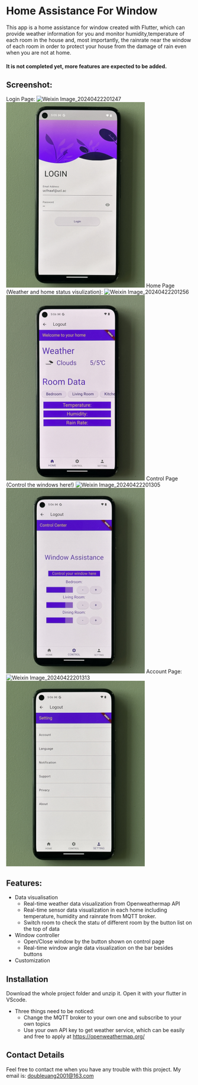 # Home Assistance For Window

This app is a home assistance for window created with Flutter, which can provide weather information for you and monitor humidity,temperature of each room in the house and, most importantly, the rainrate near the window of each room in order to protect your house from the damage of rain even when you are not at home. 

#### It is not completed yet, more features are expected to be added. 

## Screenshot:

Login Page:
![Weixin Image_20240422201247](https://github.com/DoubleU-ANG/CASA0015_Mobile_System/assets/100694831/1436bdd7-1ba8-40cf-a691-55288fb8db0e)
<img src="screens/Login.jpg" height="500em" />
Home Page (Weather and home status visulization):
![Weixin Image_20240422201256](https://github.com/DoubleU-ANG/CASA0015_Mobile_System/assets/100694831/b9d694e6-5f6e-4dcf-a8e5-9280a6ad5944)
<img src="screens/Home.jpg" height="500em" />
Control Page (Control the windows here!)
![Weixin Image_20240422201305](https://github.com/DoubleU-ANG/CASA0015_Mobile_System/assets/100694831/03fdeebc-8946-40ae-985c-fff609f2d488)
<img src="screens/Control.jpg" height="500em" />
Account Page:
![Weixin Image_20240422201313](https://github.com/DoubleU-ANG/CASA0015_Mobile_System/assets/100694831/ead928e9-1a6c-4bfe-ae0d-6ede4e6a4f3f)
<img src="screens/Account.jpg" height="500em" />

## Features: 

 * Data visualisation
   * Real-time weather data visualization from Openweathermap API
   * Real-time sensor data visualization in each home including temperature, humidity and rainrate from MQTT broker.
   * Switch room to check the statu of different room by the button list on the top of data
 * Window controller
   * Open/Close window by the button shown on control page
   * Real-time window angle data visualization on the bar besides buttons
 * Customization 

## Installation

Download the whole project folder and unzip it. Open it with your flutter in VScode.
* Three things need to be noticed:
  * Change the MQTT broker to your own one and subscribe to your own topics
  * Use your own API key to get weather service, which can be easily and free to apply at https://openweathermap.org/

##  Contact Details

Feel free to contact me when you have any trouble with this project. My email is: doubleuang2001@163.com
